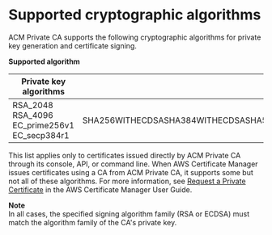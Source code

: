 # Supported cryptographic algorithms<a name="supported-algorithms"></a>

ACM Private CA supports the following cryptographic algorithms for private key generation and certificate signing\. 


**Supported algorithm**  

| Private key algorithms | Signing algorithms | 
| --- | --- | 
|  RSA\_2048  RSA\_4096 EC\_prime256v1 EC\_secp384r1  | SHA256WITHECDSASHA384WITHECDSASHA512WITHECDSASHA256WITHRSASHA384WITHRSASHA512WITHRSA | 

This list applies only to certificates issued directly by ACM Private CA through its console, API, or command line\. When AWS Certificate Manager issues certificates using a CA from ACM Private CA, it supports some but not all of these algorithms\. For more information, see [Request a Private Certificate](https://docs.aws.amazon.com/acm/latest/userguide/gs-acm-request-private.html) in the AWS Certificate Manager User Guide\.

**Note**  
In all cases, the specified signing algorithm family \(RSA or ECDSA\) must match the algorithm family of the CA's private key\.